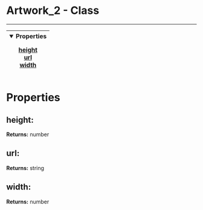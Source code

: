 <!-- This file is generated by a script. Do not edit directly -->
# Artwork_2 - Class


---
| <details open><summary>Properties</summary><p>[height](#height)<br>[url](#url)<br>[width](#width)</p></details> |
| --- |



 # Properties


## height:


**Returns:**
<span class="flex_return">number</span>
## url:


**Returns:**
<span class="flex_return">string</span>
## width:


**Returns:**
<span class="flex_return">number</span>